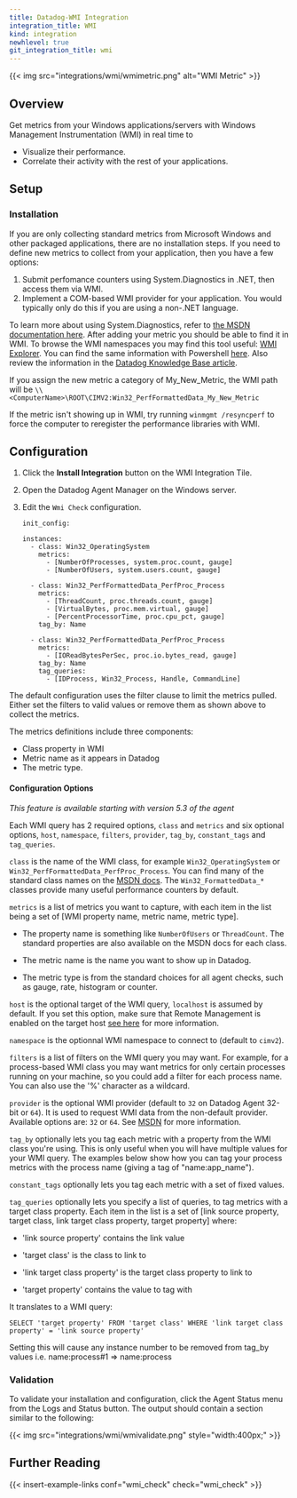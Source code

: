 ```yaml
---
title: Datadog-WMI Integration
integration_title: WMI
kind: integration
newhlevel: true
git_integration_title: wmi
---
```


{{< img src="integrations/wmi/wmimetric.png" alt="WMI Metric" >}}

## Overview

Get metrics from your Windows applications/servers with Windows Management Instrumentation (WMI) in real time to

* Visualize their performance.
* Correlate their activity with the rest of your applications.



## Setup
### Installation

If you are only collecting standard metrics from Microsoft Windows and other packaged applications, there are no installation steps. If you need to define new metrics to collect from your application, then you have a few options:

1.  Submit perfomance counters using System.Diagnostics in .NET, then access them via WMI.
2.  Implement a COM-based WMI provider for your application. You would typically only do this if you are using a non-.NET language.

To learn more about using System.Diagnostics, refer to [the MSDN documentation here](https://msdn.microsoft.com/en-us/library/system.diagnostics.performancecounter(v=vs.110).aspx). After adding your metric you should be able to find it in WMI. To browse the WMI namespaces you may find this tool useful: [WMI Explorer](https://wmie.codeplex.com/). You can find the same information with Powershell [here](https://msdn.microsoft.com/en-us/powershell/scripting/getting-started/cookbooks/getting-wmi-objects--get-wmiobject-). Also review the information in the [Datadog Knowledge Base article](https://help.datadoghq.com/hc/en-us/articles/205016075-How-to-retrieve-WMI-metrics).

If you assign the new metric a category of My_New_Metric, the WMI path will be
`\\<ComputerName>\ROOT\CIMV2:Win32_PerfFormattedData_My_New_Metric`

If the metric isn't showing up in WMI, try running `winmgmt /resyncperf` to force the computer to reregister the performance libraries with WMI.


## Configuration

1.  Click the **Install Integration** button on the WMI Integration Tile.
2.  Open the Datadog Agent Manager on the Windows server.
3.  Edit the `Wmi Check` configuration.

        init_config:

        instances:
          - class: Win32_OperatingSystem
            metrics:
              - [NumberOfProcesses, system.proc.count, gauge]
              - [NumberOfUsers, system.users.count, gauge]

          - class: Win32_PerfFormattedData_PerfProc_Process
            metrics:
              - [ThreadCount, proc.threads.count, gauge]
              - [VirtualBytes, proc.mem.virtual, gauge]
              - [PercentProcessorTime, proc.cpu_pct, gauge]
            tag_by: Name

          - class: Win32_PerfFormattedData_PerfProc_Process
            metrics:
              - [IOReadBytesPerSec, proc.io.bytes_read, gauge]
            tag_by: Name
            tag_queries:
              - [IDProcess, Win32_Process, Handle, CommandLine]

<div class="alert alert-info">
The default configuration uses the filter clause to limit the metrics pulled. Either set the filters to valid values or remove them as shown above to collect the metrics.
</div>

The metrics definitions include three components: 

* Class property in WMI
* Metric name as it appears in Datadog
* The metric type.

#### Configuration Options
*This feature is available starting with version 5.3 of the agent*

Each WMI query has 2 required options, `class` and `metrics` and six optional options, `host`, `namespace`, `filters`, `provider`, `tag_by`, `constant_tags` and `tag_queries`.

`class` is the name of the WMI class, for example `Win32_OperatingSystem` or `Win32_PerfFormattedData_PerfProc_Process`. You can find many of the standard class names on the [MSDN docs](http://msdn.microsoft.com/en-us/library/windows/desktop/aa394084.aspx). The `Win32_FormattedData_*` classes provide many useful performance counters by default.

`metrics` is a list of metrics you want to capture, with each item in the
list being a set of \[WMI property name, metric name, metric type].

- The property name is something like `NumberOfUsers` or `ThreadCount`.
  The standard properties are also available on the MSDN docs for each
  class.

- The metric name is the name you want to show up in Datadog.

- The metric type is from the standard choices for all agent checks, such as gauge, rate, histogram or counter.

`host` is the optional target of the WMI query, `localhost` is assumed by default. If you set this option, make sure that Remote Management is enabled on the target host [see here](https://technet.microsoft.com/en-us/library/Hh921475.aspx) for more information.

`namespace` is the optionnal WMI namespace to connect to (default to `cimv2`).

`filters` is a list of filters on the WMI query you may want. For example, for a process-based WMI class you may want metrics for only certain processes running on your machine, so you could add a filter for each process name. You can also use the '%' character as a wildcard.

`provider` is the optional WMI provider (default to `32` on Datadog Agent 32-bit or `64`). It is used to request WMI data from the non-default provider. Available options are: `32` or `64`.
See [MSDN](https://msdn.microsoft.com/en-us/library/aa393067.aspx) for more information.

`tag_by` optionally lets you tag each metric with a property from the WMI class you're using. This is only useful when you will have multiple values for your WMI query. The examples below show how you can tag your process metrics with the process name (giving a tag of "name:app_name").

`constant_tags` optionally lets you tag each metric with a set of fixed values.

`tag_queries` optionally lets you specify a list of queries, to tag metrics with a target class property. Each item in the list is a set of \[link source property, target class, link target class property, target property] where:

- 'link source property' contains the link value

- 'target class' is the class to link to

- 'link target class property' is the target class property to link to

- 'target property' contains the value to tag with

It translates to a WMI query:

    SELECT 'target property' FROM 'target class' WHERE 'link target class property' = 'link source property'

<div class="alert alert-info">
Setting this will cause any instance number to be removed from tag_by values i.e. name:process#1 => name:process
</div>

### Validation

To validate your installation and configuration, click the Agent Status menu from the Logs and Status button. The output should contain a section similar to the following:

{{< img src="integrations/wmi/wmivalidate.png" style="width:400px;" >}}

## Further Reading
{{< insert-example-links conf="wmi_check" check="wmi_check" >}}